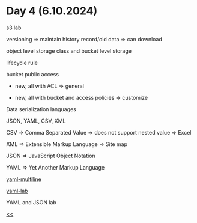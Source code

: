 # Day 4 (6.10.2024)

s3 lab

versioning => maintain history record/old data => can download

object level storage class and bucket level storage

lifecycle rule

bucket public access

- new, all with ACL => general

- new, all with bucket and access policies => customize

Data serialization languages

JSON, YAML, CSV, XML

CSV => Comma Separated Value => does not support nested value => Excel

XML => Extensible Markup Language => Site map

JSON => JavaScript Object Notation

YAML => Yet Another Markup Language

[yaml-multiline](https://yaml-multiline.info/)

[yaml-lab](https://github.com/devktops/devops-misc/blob/master/yaml-lab.md)

YAML and JSON lab

[<<](https://stackoverflow.com/questions/41063361/what-is-the-double-left-arrow-syntax-in-yaml-called-and-wheres-it-specifi)
